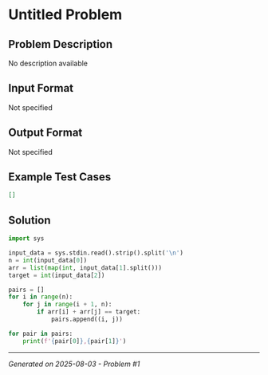 # Untitled Problem

## Problem Description
No description available

## Input Format
Not specified

## Output Format
Not specified

## Example Test Cases
```json
[]
```

## Solution
```python
import sys

input_data = sys.stdin.read().strip().split('\n')
n = int(input_data[0])
arr = list(map(int, input_data[1].split()))
target = int(input_data[2])

pairs = []
for i in range(n):
    for j in range(i + 1, n):
        if arr[i] + arr[j] == target:
            pairs.append((i, j))

for pair in pairs:
    print(f'{pair[0]},{pair[1]}')
```

---
*Generated on 2025-08-03 - Problem #1*